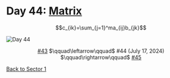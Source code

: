 # Day 44: [Matrix](https://en.wikipedia.org/wiki/Matrix_(mathematics))

$$c_{ik}=\sum_{j=1}^ma_{ij}b_{jk}$$

<picture><img alt="Day 44" src="0044.png"></picture>

<center><a href="0043.html">#43</a> $\qquad\leftarrow\qquad$ #44 (July 17, 2024) $\qquad\rightarrow\qquad$ <a href="0045.html">#45</a></center>

[Back to Sector 1](../0-63.md)